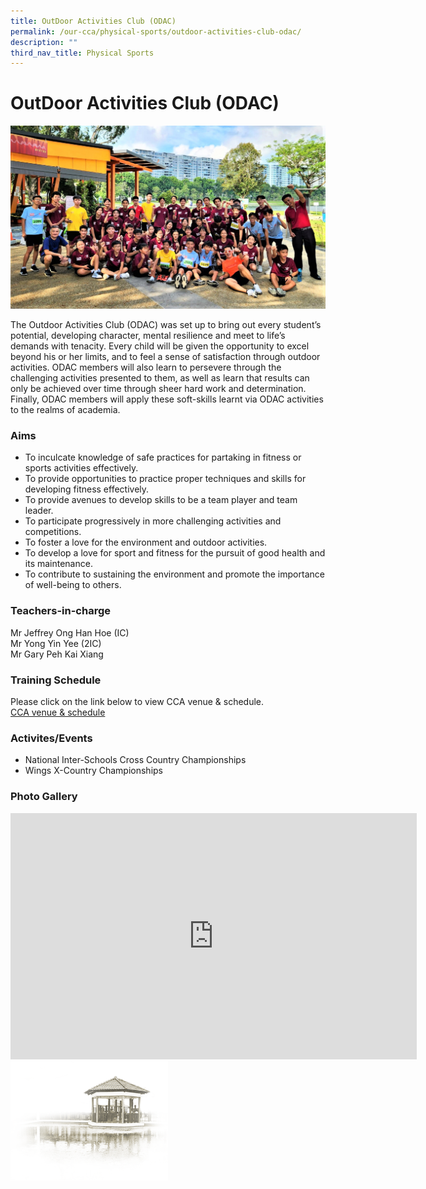 ```yaml
---
title: OutDoor Activities Club (ODAC)
permalink: /our-cca/physical-sports/outdoor-activities-club-odac/
description: ""
third_nav_title: Physical Sports
---
```

# **OutDoor Activities Club (ODAC)**


![](/images/Our%20CCA/ODAC/odac%20main%20pic.jpeg)

The Outdoor Activities Club (ODAC) was set up to bring out every student’s potential, developing character, mental resilience and meet to life’s demands with tenacity. Every child will be given the opportunity to excel beyond his or her limits, and to feel a sense of satisfaction through outdoor activities. ODAC members will also learn to persevere through the challenging activities presented to them, as well as learn that results can only be achieved over time through sheer hard work and determination. Finally, ODAC members will apply these soft-skills learnt via ODAC activities to the realms of academia.

### Aims

*   To inculcate knowledge of safe practices for partaking in fitness or sports activities effectively.
*   To provide opportunities to practice proper techniques and skills for developing fitness effectively.
*   To provide avenues to develop skills to be a team player and team leader.
*   To participate progressively in more challenging activities and competitions.
*   To foster a love for the environment and outdoor activities.
*   To develop a love for sport and fitness for the pursuit of good health and its maintenance.
*   To contribute to sustaining the environment and promote the importance of well-being to others.

### Teachers-in-charge

Mr Jeffrey Ong Han Hoe (IC)<br> 
Mr Yong Yin Yee (2IC)<br>
Mr Gary Peh Kai Xiang

### Training Schedule
Please click on the link below to view CCA venue &amp; schedule.&nbsp;  
[CCA venue &amp; schedule](/our-cca/cca/cca-venue-schedule/)

### Activites/Events
*   National Inter-Schools Cross Country Championships
*   Wings X-Country Championships

### Photo Gallery

<iframe allowfullscreen="true" height="394" width="650" frameborder="0" src="https://docs.google.com/presentation/d/e/2PACX-1vTGUc6skzdrkJLtWmJcmydTQIQzF_3axUvSrL8kVJVimbpjzeFzp3tBAlHvf3Ie9AukUgblL8tMDkxQ/embed?start=true&amp;loop=true&amp;delayms=5000"></iframe>

<img src="/images/pavilion.png" style="width:50%">